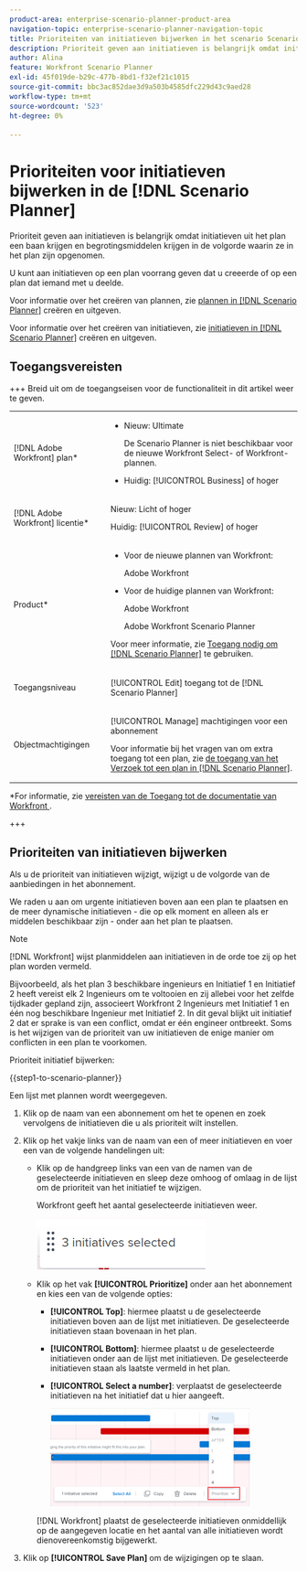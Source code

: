```yaml
---
product-area: enterprise-scenario-planner-product-area
navigation-topic: enterprise-scenario-planner-navigation-topic
title: Prioriteiten van initiatieven bijwerken in het scenario Scenario Planner
description: Prioriteit geven aan initiatieven is belangrijk omdat initiatieven uit het plan een baan krijgen en begrotingsmiddelen krijgen in de volgorde waarin ze in het plan zijn opgenomen.
author: Alina
feature: Workfront Scenario Planner
exl-id: 45f019de-b29c-477b-8bd1-f32ef21c1015
source-git-commit: bbc3ac852dae3d9a503b4585dfc229d43c9aed28
workflow-type: tm+mt
source-wordcount: '523'
ht-degree: 0%

---
```


# Prioriteiten voor initiatieven bijwerken in de [!DNL Scenario Planner]

Prioriteit geven aan initiatieven is belangrijk omdat initiatieven uit het plan een baan krijgen en begrotingsmiddelen krijgen in de volgorde waarin ze in het plan zijn opgenomen.

U kunt aan initiatieven op een plan voorrang geven dat u creeerde of op een plan dat iemand met u deelde.

Voor informatie over het creëren van plannen, zie [ plannen in  [!DNL Scenario Planner]](../scenario-planner/create-and-edit-plans.md) creëren en uitgeven.

Voor informatie over het creëren van initiatieven, zie [ initiatieven in  [!DNL Scenario Planner]](../scenario-planner/create-and-edit-initiatives.md) creëren en uitgeven.

## Toegangsvereisten

+++ Breid uit om de toegangseisen voor de functionaliteit in dit artikel weer te geven.

<table style="table-layout:auto"> 
 <col> 
 <col> 
 <tbody> 
  <tr> 
   <td> <p>[!DNL Adobe Workfront] plan*</p> </td> 
   <td> <ul></li>
   <li><p>Nieuw: Ultimate </p></li>
   <p>De Scenario Planner is niet beschikbaar voor de nieuwe Workfront Select- of Workfront-plannen. </p>
   <li><p>Huidig: [!UICONTROL Business] of hoger</p></ul>
   </td> 
  </tr> 
  <tr> 
   <td> <p>[!DNL Adobe Workfront] licentie*</p> </td> 
   <td> <p>Nieuw: Licht of hoger</p> 
   <p>Huidig: [!UICONTROL Review] of hoger</p> </td> 
  </tr> 
  <tr> 
   <td>Product* </td> 
   <td> <ul><li><p>Voor de nieuwe plannen van Workfront:</p><p> Adobe Workfront</li></p>
   <li><p>Voor de huidige plannen van Workfront: </p>
   <p>Adobe Workfront</p> <p>Adobe Workfront Scenario Planner</p></li></ul>

<p>Voor meer informatie, zie <a href="../scenario-planner/access-needed-to-use-sp.md" class="MCXref xref"> Toegang nodig om [!DNL Scenario Planner]</a> te gebruiken. </p> </td> 
  </tr> 
  <tr data-mc-conditions=""> 
   <td>Toegangsniveau </td> 
   <td> <p>[!UICONTROL Edit] toegang tot de [!DNL Scenario Planner]</p> </td> 
  </tr> 
  <tr data-mc-conditions=""> 
   <td> <p>Objectmachtigingen </p> </td> 
   <td> <p>[!UICONTROL Manage] machtigingen voor een abonnement</p> <p>Voor informatie bij het vragen van om extra toegang tot een plan, zie <a href="../scenario-planner/request-access-to-plan.md" class="MCXref xref"> de toegang van het Verzoek tot een plan in [!DNL Scenario Planner]</a>.</p> </td> 
  </tr> 
 </tbody> 
</table>

*For informatie, zie [ vereisten van de Toegang tot de documentatie van Workfront ](/help/quicksilver/administration-and-setup/add-users/access-levels-and-object-permissions/access-level-requirements-in-documentation.md).

+++

## Prioriteiten van initiatieven bijwerken

Als u de prioriteit van initiatieven wijzigt, wijzigt u de volgorde van de aanbiedingen in het abonnement.

We raden u aan om urgente initiatieven boven aan een plan te plaatsen en de meer dynamische initiatieven - die op elk moment en alleen als er middelen beschikbaar zijn - onder aan het plan te plaatsen.

>[!NOTE]
>
>[!DNL Workfront] wijst planmiddelen aan initiatieven in de orde toe zij op het plan worden vermeld.
>
>Bijvoorbeeld, als het plan 3 beschikbare ingenieurs en Initiatief 1 en Initiatief 2 heeft vereist elk 2 Ingenieurs om te voltooien en zij allebei voor het zelfde tijdkader gepland zijn, associeert Workfront 2 Ingenieurs met Initiatief 1 en één nog beschikbare Ingenieur met Initiatief 2. In dit geval blijkt uit initiatief 2 dat er sprake is van een conflict, omdat er één engineer ontbreekt. Soms is het wijzigen van de prioriteit van uw initiatieven de enige manier om conflicten in een plan te voorkomen.

Prioriteit initiatief bijwerken:

{{step1-to-scenario-planner}}

Een lijst met plannen wordt weergegeven.

1. Klik op de naam van een abonnement om het te openen en zoek vervolgens de initiatieven die u als prioriteit wilt instellen.
1. Klik op het vakje links van de naam van een of meer initiatieven en voer een van de volgende handelingen uit:

   * Klik op de handgreep links van een van de namen van de geselecteerde initiatieven en sleep deze omhoog of omlaag in de lijst om de prioriteit van het initiatief te wijzigen.

     Workfront geeft het aantal geselecteerde initiatieven weer.

     ![](assets/multi-select-initiative-number.png)

   * Klik op het vak **[!UICONTROL Prioritize]** onder aan het abonnement en kies een van de volgende opties:

      * **[!UICONTROL Top]**: hiermee plaatst u de geselecteerde initiatieven boven aan de lijst met initiatieven. De geselecteerde initiatieven staan bovenaan in het plan.
      * **[!UICONTROL Bottom]**: hiermee plaatst u de geselecteerde initiatieven onder aan de lijst met initiatieven. De geselecteerde initiatieven staan als laatste vermeld in het plan.
      * **[!UICONTROL Select a number]**: verplaatst de geselecteerde initiatieven na het initiatief dat u hier aangeeft.

        ![](assets/prioritize-initiatives-expanded-highlighted-350x171.png)

     [!DNL Workfront] plaatst de geselecteerde initiatieven onmiddellijk op de aangegeven locatie en het aantal van alle initiatieven wordt dienovereenkomstig bijgewerkt.

1. Klik op **[!UICONTROL Save Plan]** om de wijzigingen op te slaan.
